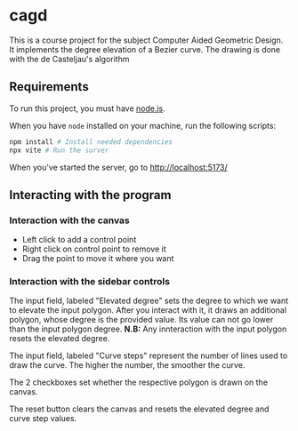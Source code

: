 # cagd
This is a course project for the subject Computer Aided Geometric Design. It implements the degree elevation of a Bezier curve. The drawing is done with the de Casteljau's algorithm

## Requirements
To run this project, you must have [node.js](https://nodejs.org/en/download).

When you have `node` installed on your machine, run the following scripts:
```bash
npm install # Install needed dependencies
npx vite # Run the surver
```
When you've started the server, go to [http://localhost:5173/]()

## Interacting with the program
### Interaction with the canvas
* Left click to add a control point
* Right click on control point to remove it
* Drag the point to move it where you want
### Interaction with the sidebar controls
The input field, labeled "Elevated degree" sets the degree to which we want to elevate the input polygon. After you interact with it, it draws an additional polygon, whose degree is the provided value. Its value can not go lower than the input polygon degree. **N.B:** Any innteraction with the input polygon resets the elevated degree.

The input field, labeled "Curve steps" represent the number of lines used to draw the curve. The higher the number, the smoother the curve.

The 2 checkboxes set whether the respective polygon is drawn on the canvas.

The reset button clears the canvas and resets the elevated degree and curve step values.
